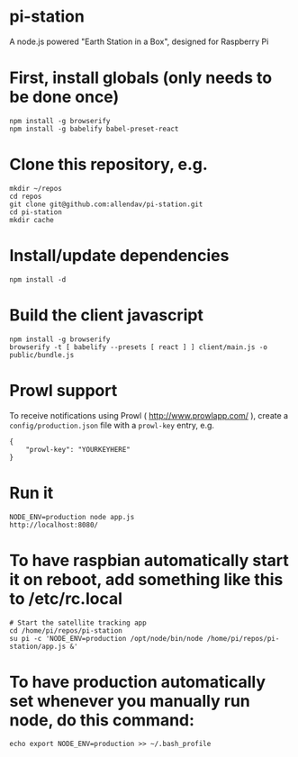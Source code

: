 # pi-station
A node.js powered "Earth Station in a Box", designed for Raspberry Pi

# First, install globals (only needs to be done once)
    npm install -g browserify
    npm install -g babelify babel-preset-react

# Clone this repository, e.g.
    mkdir ~/repos
    cd repos
    git clone git@github.com:allendav/pi-station.git
    cd pi-station
    mkdir cache

# Install/update dependencies
    npm install -d

# Build the client javascript
    npm install -g browserify
    browserify -t [ babelify --presets [ react ] ] client/main.js -o public/bundle.js

# Prowl support
To receive notifications using Prowl ( http://www.prowlapp.com/ ), create a `config/production.json` file with a `prowl-key` entry, e.g.

    {
        "prowl-key": "YOURKEYHERE"
    }

# Run it
    NODE_ENV=production node app.js
    http://localhost:8080/

# To have raspbian automatically start it on reboot, add something like this to /etc/rc.local
    # Start the satellite tracking app
    cd /home/pi/repos/pi-station
    su pi -c 'NODE_ENV=production /opt/node/bin/node /home/pi/repos/pi-station/app.js &'

# To have production automatically set whenever you manually run node, do this command:
    echo export NODE_ENV=production >> ~/.bash_profile
